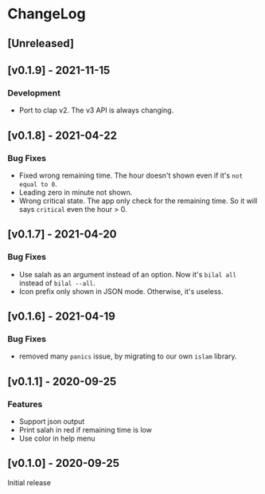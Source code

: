 # ChangeLog

## [Unreleased]

## [v0.1.9] - 2021-11-15

### Development
- Port to clap v2. The v3 API is always changing.

## [v0.1.8] - 2021-04-22

### Bug Fixes
- Fixed wrong remaining time. The hour doesn't shown even if it's `not equal to 0`.
- Leading zero in minute not shown.
- Wrong critical state. The app only check for the remaining time. So it will says `critical` even the hour > 0.

## [v0.1.7] - 2021-04-20

### Bug Fixes
- Use salah as an argument instead of an option. Now it's `bilal all` instead of `bilal --all`.
- Icon prefix only shown in JSON mode. Otherwise, it's useless.

## [v0.1.6] - 2021-04-19

### Bug Fixes
- removed many `panics` issue, by migrating to our own `islam` library.

## [v0.1.1] - 2020-09-25

### Features
- Support json output
- Print salah in red if remaining time is low
- Use color in help menu

## [v0.1.0] - 2020-09-25

Initial release

